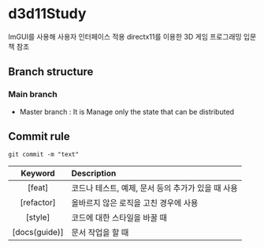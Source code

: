 # d3d11Study
ImGUI를 사용해 사용자 인터페이스 적용
directx11를 이용한 3D 게임 프로그래밍 입문 책 참조
## Branch structure

### Main branch
* Master branch : It is Manage only the state that can be distributed

## Commit rule
```console
git commit -m "text"
```

|    Keyword    | Description                                        |
| :-----------: | :------------------------------------------------- |
|    [feat]     | 코드나 테스트, 예제, 문서 등의 추가가 있을 때 사용 |
|  [refactor]   | 올바르지 않은 로직을 고친 경우에 사용              |
|    [style]    | 코드에 대한 스타일을 바꿀 때                       |
| [docs(guide)] | 문서 작업을 할 때                                  |
